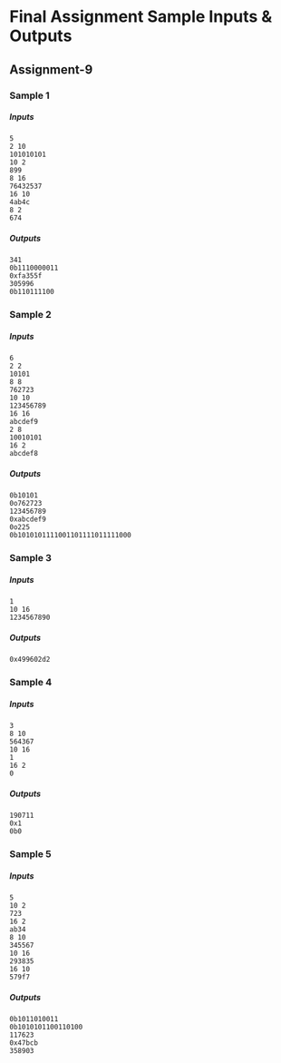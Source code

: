 # Final Assignment Sample Inputs & Outputs
## Assignment-9

### Sample 1
##### Inputs
```
5
2 10
101010101
10 2
899
8 16
76432537
16 10
4ab4c
8 2
674

```
##### Outputs
```
341
0b1110000011
0xfa355f
305996
0b110111100

```

### Sample 2
##### Inputs
```
6
2 2
10101
8 8
762723
10 10
123456789
16 16
abcdef9
2 8
10010101
16 2
abcdef8

```
##### Outputs
```
0b10101
0o762723
123456789
0xabcdef9
0o225
0b1010101111001101111011111000

```
### Sample 3
##### Inputs
```
1
10 16
1234567890

```
##### Outputs
```
0x499602d2

```
### Sample 4
##### Inputs
```
3
8 10
564367
10 16
1
16 2
0

```
##### Outputs
```
190711
0x1
0b0

```
### Sample 5
##### Inputs
```
5
10 2
723
16 2
ab34
8 10
345567
10 16
293835
16 10
579f7

```
##### Outputs
```
0b1011010011
0b1010101100110100
117623
0x47bcb
358903

```
